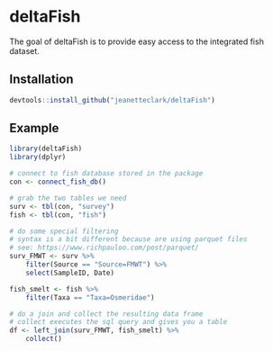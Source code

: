 
# deltaFish


The goal of deltaFish is to provide easy access to the integrated fish dataset.

## Installation

``` r
devtools::install_github("jeanetteclark/deltaFish")
```

## Example


``` r
library(deltaFish)
library(dplyr)

# connect to fish database stored in the package
con <- connect_fish_db()

# grab the two tables we need
surv <- tbl(con, "survey")
fish <- tbl(con, "fish")

# do some special filtering
# syntax is a bit different because are using parquet files
# see: https://www.richpauloo.com/post/parquet/
surv_FMWT <- surv %>% 
    filter(Source == "Source=FMWT") %>% 
    select(SampleID, Date)

fish_smelt <- fish %>% 
    filter(Taxa == "Taxa=Osmeridae")

# do a join and collect the resulting data frame
# collect executes the sql query and gives you a table
df <- left_join(surv_FMWT, fish_smelt) %>% 
    collect() 

```

